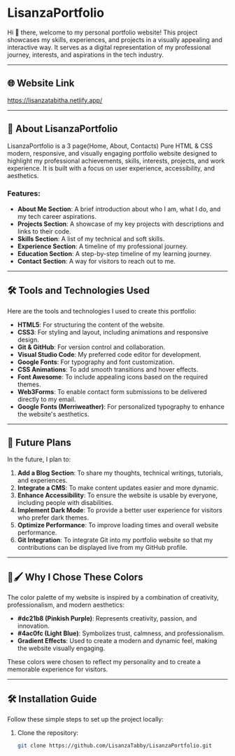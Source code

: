 # LisanzaPortfolio

Hi 👋 there, welcome to my personal portfolio website! This project showcases my skills, experiences, and projects in a visually appealing and interactive way. It serves as a digital representation of my professional journey, interests, and aspirations in the tech industry.

---

## 🌐 Website Link

https://lisanzatabitha.netlify.app/

---

## 📖 About LisanzaPortfolio

LisanzaPortfolio is a 3 page(Home, About, Contacts) Pure HTML & CSS modern, responsive, and visually engaging portfolio website designed to highlight my professional achievements, skills, interests, projects, and work experience. It is built with a focus on user experience, accessibility, and aesthetics.

### Features:
- **About Me Section**: A brief introduction about who I am, what I do, and my tech career aspirations.
- **Projects Section**: A showcase of my key projects with descriptions and links to their code.
- **Skills Section**: A list of my technical and soft skills.
- **Experience Section**: A timeline of my professional journey.
- **Education Section**: A step-by-step timeline of my learning journey.
- **Contact Section**: A way for visitors to reach out to me.

---

## 🛠️ Tools and Technologies Used

Here are the tools and technologies I used to create this portfolio:
- **HTML5**: For structuring the content of the website.
- **CSS3**: For styling and layout, including animations and responsive design.
- **Git & GitHub**: For version control and collaboration.
- **Visual Studio Code**: My preferred code editor for development.
- **Google Fonts**: For typography and font customization.
- **CSS Animations**: To add smooth transitions and hover effects.
- **Font Awesome**: To include appealing icons based on the required themes.
- **Web3Forms**: To enable contact form submissions to be delivered directly to my email.
- **Google Fonts (Merriweather)**: For personalized typography to enhance the website's aesthetics.

---

## 🚀 Future Plans

In the future, I plan to:
1. **Add a Blog Section**: To share my thoughts, technical writings, tutorials, and experiences.
2. **Integrate a CMS**: To make content updates easier and more dynamic.
3. **Enhance Accessibility**: To ensure the website is usable by everyone, including people with disabilities.
4. **Implement Dark Mode**: To provide a better user experience for visitors who prefer dark themes.
5. **Optimize Performance**: To improve loading times and overall website performance.
6. **Git Integration**: To integrate Git into my portfolio website so that my contributions can be displayed live from my GitHub profile.

---

## 🎨🖌️ Why I Chose These Colors

The color palette of my website is inspired by a combination of creativity, professionalism, and modern aesthetics:
- **#dc21b8 (Pinkish Purple)**: Represents creativity, passion, and innovation.
- **#4ac0fc (Light Blue)**: Symbolizes trust, calmness, and professionalism.
- **Gradient Effects**: Used to create a modern and dynamic feel, making the website visually engaging.

These colors were chosen to reflect my personality and to create a memorable experience for visitors.

---

## 🛠️ Installation Guide

Follow these simple steps to set up the project locally:
1. Clone the repository:
   ```bash
   git clone https://github.com/LisanzaTabby/LisanzaPortfolio.git
